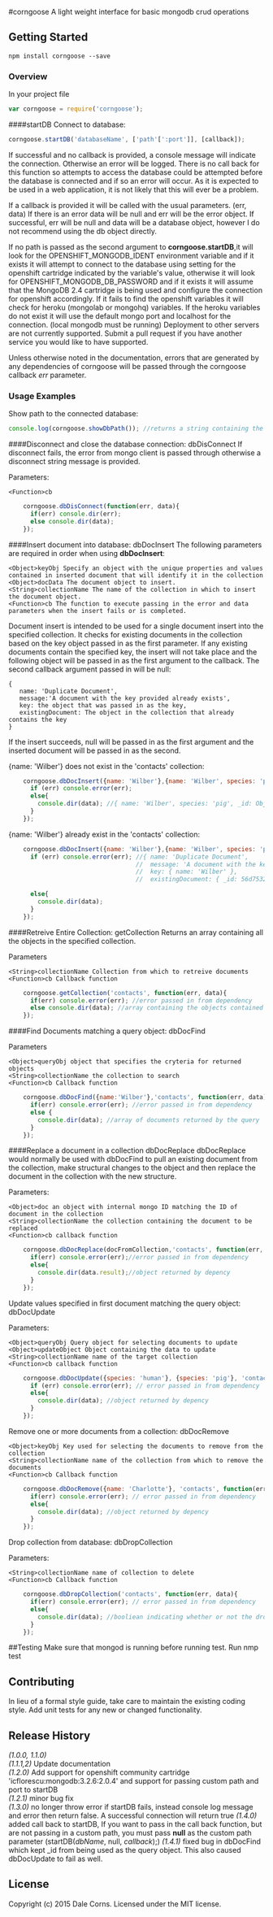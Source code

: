 #corngoose
A light weight interface for basic mongodb crud operations

## Getting Started

```shell
npm install corngoose --save
```

### Overview
In your project file

```javascript
var corngoose = require('corngoose');
```
####startDB
Connect to database:

```javascript
corngoose.startDB('databaseName', ['path'[':port']], [callback]);
```
If successful and no callback is provided, a console message will indicate the connection. Otherwise an error will be logged. There is no call back for this function so attempts to access the database could be attempted before the database is connected and if so an error will occur. As it is expected to be used in a web application, it is not likely that this will ever be a problem.

If a callback is provided it will be called with the usual parameters. (err, data) If there is an error data will be null and err will be the error object. If successful, err will be null and data will be a database object, however I do not recommend using the db object directly.

If no path is passed as the second argument to **corngoose.startDB**,it will look for the OPENSHIFT_MONGODB_IDENT environment variable and if it exists it will attempt to connect to the database using setting for the openshift cartridge indicated by the variable's value, otherwise it will look for OPENSHIFT_MONGODB_DB_PASSWORD and if it exists it will assume that the MongoDB 2.4 cartridge is being used and configure the connection for openshift accordingly. If it fails to find the openshift variables it will check for heroku (mongolab or mongohq) variables. If the heroku variables do not exist it will use the default mongo port and localhost for the connection. (local mongodb must be running) Deployment to other servers are not currently supported. Submit a pull request if you have another service you would like to have supported.

Unless otherwise noted in the documentation, errors that are generated by any dependencies of corngoose will be passed through the corngoose callback *err* parameter.
### Usage Examples
Show path to the connected database:

```javascript
console.log(corngoose.showDbPath()); //returns a string containing the path created by corngoose.startDB to the database and the database name provided as a parameter
```

####Disconnect and close the database connection: dbDisConnect
If disconnect fails, the error from mongo client is passed through otherwise a disconnect string message is provided.

Parameters:

    <Function>cb
```javascript
    corngoose.dbDisConnect(function(err, data){
      if(err) console.dir(err);
      else console.dir(data);
    });
```

####Insert document into database: dbDocInsert
The following parameters are required in order when using **dbDocInsert**:

    <Object>keyObj Specify an object with the unique properties and values contained in inserted document that will identify it in the collection
    <Object>docData The document object to insert.
    <String>collectionName The name of the collection in which to insert the document object.
    <Function>cb The function to execute passing in the error and data parameters when the insert fails or is completed.

Document insert is intended to be used for a single document insert into the specified collection. It checks for existing documents in the collection based on the key object passed in as the first parameter. If any existing documents contain the specified key, the insert will not take place and the following object will be passed in as the first argument to the callback. The second callback argument passed in will be null:


    {
       name: 'Duplicate Document',
       message:'A document with the key provided already exists',
       key: the object that was passed in as the key,
       existingDocument: The object in the collection that already contains the key
    }

If the insert succeeds, null will be passed in as the first argument and the inserted document will be passed in as the second.

{name: 'Wilber'} does not exist in the 'contacts' collection:

```javascript
    corngoose.dbDocInsert({name: 'Wilber'},{name: 'Wilber', species: 'pig'}, 'contacts', function(err, data){
      if (err) console.error(err);
      else{
        console.dir(data); //{ name: 'Wilber', species: 'pig', _id: ObjectID { _bsontype: 'ObjectID', id: 'V×S#¶ çÀ\u001fkúB' } }
      }
    });
```
{name: 'Wilber'} already exist in the 'contacts' collection:

```javascript
    corngoose.dbDocInsert({name: 'Wilber'},{name: 'Wilber', species: 'pig'}, 'contacts', function(err, data){
      if (err) console.error(err); //{ name: 'Duplicate Document',
                                   //  message: 'A document with the key provided already exists',
                                   //  key: { name: 'Wilber' },
                                   //  existingDocument: { _id: 56d75323b683e7c01f6bfa42, name: 'Wilber', species: 'pig' } }

      else{
        console.dir(data);
      }
    });
```
####Retreive Entire Collection: getCollection
Returns an array containing all the objects in the specified collection.

Parameters

    <String>collectionName Collection from which to retreive documents
    <Function>cb Callback function


```javascript
    corngoose.getCollection('contacts', function(err, data){
      if(err) console.error(err); //error passed in from dependency
      else console.dir(data); //array containing the objects contained in the 'contacts' collection.
    });
```
####Find Documents matching a query object: dbDocFind

Parameters

    <Object>queryObj object that specifies the cryteria for returned objects
    <String>collectionName the collection to search
    <Function>cb Callback function

```javascript
    corngoose.dbDocFind({name:'Wilber'},'contacts', function(err, data){
      if(err) console.error(err); //error passed in from dependency
      else {
        console.dir(data); //array of documents returned by the query
      }
    });
```

####Replace a document in a collection dbDocReplace
dbDocReplace would normally be used with dbDocFind to pull an existing document from the collection, make structural changes to the object and then replace the document in the collection with the new structure.

Parameters:

    <Object>doc an object with internal mongo ID matching the ID of document in the collection
    <String>collectionName the collection containing the document to be replaced
    <Function>cb callback function

```javascript
    corngoose.dbDocReplace(docFromCollection,'contacts', function(err, data){
      if(err) console.error(err);//error passed in from dependency
      else{
        console.dir(data.result);//object returned by depency
      }
    });
```

Update values specified in first document matching the query object: dbDocUpdate

Parameters:

    <Object>queryObj Query object for selecting documents to update
    <Object>updateObject Object containing the data to update
    <String>collectionName name of the target collection
    <Function>cb callback function

```javascript
    corngoose.dbDocUpdate({species: 'human'}, {species: 'pig'}, 'contacts', function(err, data){
      if (err) console.error(err); // error passed in from dependency
      else{
        console.dir(data); //object returned by depency
      }
    });
```

Remove one or more documents from a collection: dbDocRemove

    <Object>keyObj Key used for selecting the documents to remove from the collection
    <String>collectionName name of the collection from which to remove the documents
    <Function>cb Callback function

```javascript
    corngoose.dbDocRemove({name: 'Charlotte'}, 'contacts', function(err, data){
      if(err) console.error(err); // error passed in from dependency
      else{
        console.dir(data); //object returned by depency
      }
    });
```

Drop collection from database: dbDropCollection

Parameters:

    <String>collectionName name of collection to delete
    <Function>cb Callback function

```javascript
    corngoose.dbDropCollection('contacts', function(err, data){
      if(err) console.error(err); // error passed in from dependency
      else{
        console.dir(data); //booliean indicating whether or not the drop was successful
      }
    });
```

##Testing
Make sure that mongod is running before running test.
Run nmp test
    
## Contributing
In lieu of a formal style guide, take care to maintain the existing coding style. Add unit tests for any new or changed functionality.

## Release History
_(1.0.0, 1.1.0)_<br/>
_(1.1.1,2)_ Update documentation<br/>
_(1.2.0)_ Add support for openshift community cartridge 'icflorescu:mongodb:3.2.6:2.0.4' and support for passing custom path and port to startDB<br/>
_(1.2.1)_ minor bug fix<br/>
_(1.3.0)_ no longer throw error if startDB fails, instead console log message and error then return false. A successful connection will return true
_(1.4.0)_ added call back to startDB, If you want to pass in the call back function, but are not passing in a custom path, you must pass **null** as the custom path parameter (startDB(_dbName_, null, _callback_);)
_(1.4.1)_ fixed bug in dbDocFind which kept _id from being used as the query object. This also caused dbDocUpdate to fail as well.

## License
Copyright (c) 2015 Dale Corns. Licensed under the MIT license.

